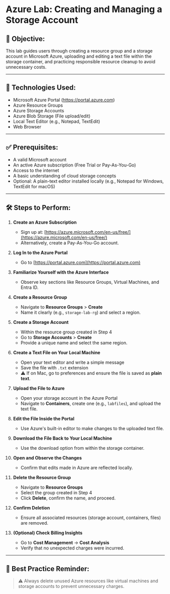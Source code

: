# Azure Lab: Creating and Managing a Storage Account

## 📌 Objective:
This lab guides users through creating a resource group and a storage account in Microsoft Azure, uploading and editing a text file within the storage container, and practicing responsible resource cleanup to avoid unnecessary costs.

---

## 🧰 Technologies Used:
- Microsoft Azure Portal (https://portal.azure.com)
- Azure Resource Groups
- Azure Storage Accounts
- Azure Blob Storage (File upload/edit)
- Local Text Editor (e.g., Notepad, TextEdit)
- Web Browser

---

## ✅ Prerequisites:
- A valid Microsoft account
- An active Azure subscription (Free Trial or Pay-As-You-Go)
- Access to the internet
- A basic understanding of cloud storage concepts
- Optional: A plain-text editor installed locally (e.g., Notepad for Windows, TextEdit for macOS)

---

## 🛠️ Steps to Perform:

1. **Create an Azure Subscription**  
   - Sign up at: [https://azure.microsoft.com/en-us/free/](https://azure.microsoft.com/en-us/free/)  
   - Alternatively, create a Pay-As-You-Go account.

2. **Log In to the Azure Portal**  
   - Go to [https://portal.azure.com](https://portal.azure.com)

3. **Familiarize Yourself with the Azure Interface**  
   - Observe key sections like Resource Groups, Virtual Machines, and Entra ID.

4. **Create a Resource Group**  
   - Navigate to **Resource Groups** > **Create**  
   - Name it clearly (e.g., `storage-lab-rg`) and select a region.

5. **Create a Storage Account**  
   - Within the resource group created in Step 4  
   - Go to **Storage Accounts** > **Create**  
   - Provide a unique name and select the same region.

6. **Create a Text File on Your Local Machine**  
   - Open your text editor and write a simple message  
   - Save the file with `.txt` extension  
   - ⚠️ If on Mac, go to preferences and ensure the file is saved as **plain text**.

7. **Upload the File to Azure**  
   - Open your storage account in the Azure Portal  
   - Navigate to **Containers**, create one (e.g., `labfiles`), and upload the text file.

8. **Edit the File Inside the Portal**  
   - Use Azure's built-in editor to make changes to the uploaded text file.

9. **Download the File Back to Your Local Machine**  
   - Use the download option from within the storage container.

10. **Open and Observe the Changes**  
    - Confirm that edits made in Azure are reflected locally.

11. **Delete the Resource Group**  
    - Navigate to **Resource Groups**  
    - Select the group created in Step 4  
    - Click **Delete**, confirm the name, and proceed.

12. **Confirm Deletion**  
    - Ensure all associated resources (storage account, containers, files) are removed.

13. **(Optional) Check Billing Insights**  
    - Go to **Cost Management** → **Cost Analysis**  
    - Verify that no unexpected charges were incurred.

---

## 🧼 Best Practice Reminder:
> ⚠️ Always delete unused Azure resources like virtual machines and storage accounts to prevent unnecessary charges.
